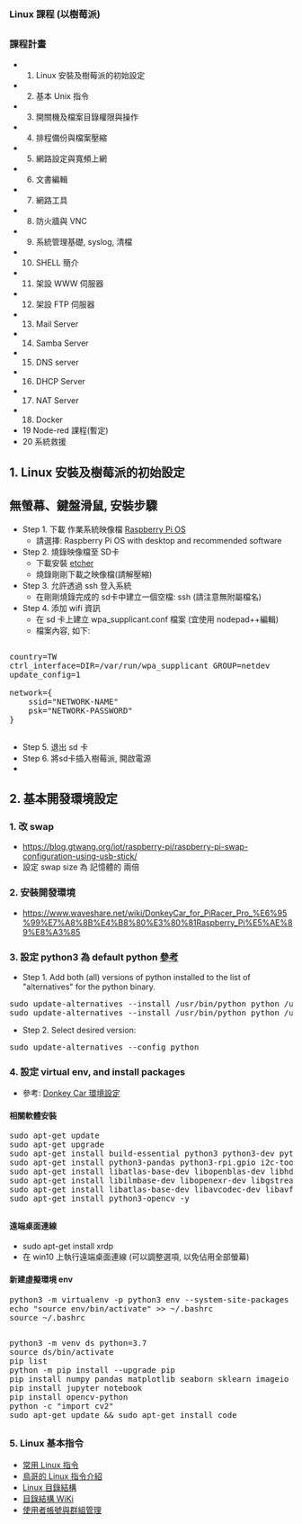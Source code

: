 ### Linux 課程 (以樹莓派)
##
### 課程計畫
* 1. Linux 安裝及樹莓派的初始設定
* 2. 基本 Unix 指令
* 3. 開關機及檔案目錄權限與操作
* 4. 排程備份與檔案壓縮
* 5. 網路設定與寬頻上網
* 6. 文書編輯
* 7.  網路工具
* 8. 防火牆與 VNC
* 9. 系統管理基礎, syslog, 清檔
* 10. SHELL 簡介
* 11. 架設 WWW 伺服器
* 12. 架設 FTP 伺服器
* 13. Mail Server
* 14. Samba Server
* 15. DNS server
* 16. DHCP Server
* 17. NAT Server
* 18. Docker
* 19 Node-red 課程(暫定)
* 20 系統救援
##
## 1. Linux 安裝及樹莓派的初始設定
## 無螢幕、鍵盤滑鼠, 安裝步驟
* Step 1. 下載 作業系統映像檔 [Raspberry Pi OS](https://www.raspberrypi.org/software/operating-systems/)
    * 請選擇: Raspberry Pi OS with desktop and recommended software
* Step 2. 燒錄映像檔至 SD卡
    * 下載安裝 [etcher]( https://www.balena.io/etcher/)
    * 燒錄剛剛下載之映像檔(請解壓縮)
* Step 3. 允許透過 ssh 登入系統
    * 在剛剛燒錄完成的 sd卡中建立一個空檔: ssh (請注意無附屬檔名)
* Step 4. 添加 wifi 資訊
    * 在 sd 卡上建立 wpa_supplicant.conf 檔案 (宜使用 nodepad++編輯)
    * 檔案內容, 如下:
##
<pre>
country=TW
ctrl_interface=DIR=/var/run/wpa_supplicant GROUP=netdev
update_config=1

network={
    ssid="NETWORK-NAME"
    psk="NETWORK-PASSWORD"
}
</pre>
##
* Step 5. 退出 sd 卡
* Step 6. 將sd卡插入樹莓派, 開啟電源
* 
## 2. 基本開發環境設定
### 1. 改 swap
* https://blog.gtwang.org/iot/raspberry-pi/raspberry-pi-swap-configuration-using-usb-stick/
* 設定 swap size 為 記憶體的 兩倍
### 2. 安裝開發環境
* https://www.waveshare.net/wiki/DonkeyCar_for_PiRacer_Pro_%E6%95%99%E7%A8%8B%E4%B8%80%E3%80%81Raspberry_Pi%E5%AE%89%E8%A3%85
### 3. 設定 python3 為 default python [參考](https://linuxconfig.org/change-default-python-version-on-raspbian-gnu-linuxl)
* Step 1. Add both (all) versions of python installed to the list of "alternatives" for the python binary.
<pre>
sudo update-alternatives --install /usr/bin/python python /usr/bin/python2.7 1
sudo update-alternatives --install /usr/bin/python python /usr/bin/python3 2
</pre>
* Step 2. Select desired version:
<pre>
sudo update-alternatives --config python
</pre>
### 4. 設定 virtual env, and install packages
* 參考: [Donkey Car 環境設定](https://www.waveshare.net/wiki/DonkeyCar_for_PiRacer_Pro_%E6%95%99%E7%A8%8B%E4%B8%80%E3%80%81Raspberry_Pi%E5%AE%89%E8%A3%85)
#### 相關軟體安裝
<pre>
sudo apt-get update
sudo apt-get upgrade
sudo apt-get install build-essential python3 python3-dev python3-pip python3-virtualenv python3-numpy python3-picamera  -y
sudo apt-get install python3-pandas python3-rpi.gpio i2c-tools avahi-utils joystick libopenjp2-7-dev libtiff5-dev gfortran  -y
sudo apt-get install libatlas-base-dev libopenblas-dev libhdf5-serial-dev git ntp -y
sudo apt-get install libilmbase-dev libopenexr-dev libgstreamer1.0-dev libjasper-dev libwebp-dev   -y
sudo apt-get install libatlas-base-dev libavcodec-dev libavformat-dev libswscale-dev libqtgui4 libqt4-test  -y
sudo apt-get install python3-opencv -y
</pre>
##
#### 遠端桌面連線
* sudo apt-get install xrdp
* 在 win10 上執行遠端桌面連線 (可以調整選項, 以免佔用全部螢幕)
#### 新建虛擬環境 env
<pre>
python3 -m virtualenv -p python3 env --system-site-packages
echo "source env/bin/activate" >> ~/.bashrc
source ~/.bashrc
</pre>
##
<pre>
python3 -m venv ds python=3.7
source ds/bin/activate
pip list
python -m pip install --upgrade pip
pip install numpy pandas matplotlib seaborn sklearn imageio 
pip install jupyter notebook
pip install opencv-python
python -c "import cv2"
sudo apt-get update && sudo apt-get install code
</pre>
##
### 5. Linux 基本指令
* [常用 Linux 指令](https://ithelp.ithome.com.tw/articles/10235530)
* [鳥哥的 Linux 指令介紹](https://linux.vbird.org/linux_basic/redhat6.1/linux_06command.php)
* [Linux 目錄結構](https://iter01.com/561259.html) 
* [目錄結構 WiKi](http://linux-wiki.cn/wiki/zh-tw/Linux%E7%9B%AE%E5%BD%95%E7%BB%93%E6%9E%84)
* [使用者帳號與群組管理](http://120.105.184.250/peiyuli/unix/%E4%BD%BF%E7%94%A8%E8%80%85%E5%B8%B3%E8%99%9F%E8%88%87%E7%BE%A4%E7%B5%84%E7%AE%A1%E7%90%86.htm)
